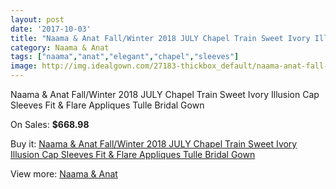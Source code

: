 ```yaml
---
layout: post
date: '2017-10-03'
title: "Naama & Anat Fall/Winter 2018 JULY Chapel Train Sweet Ivory Illusion Cap Sleeves Fit & Flare Appliques Tulle Bridal Gown"
category: Naama & Anat
tags: ["naama","anat","elegant","chapel","sleeves"]
image: http://img.idealgown.com/27183-thickbox_default/naama-anat-fall-winter-2018-july-chapel-train-sweet-ivory-illusion-cap-sleeves-fit-flare-appliques-tulle-bridal-gown.jpg
---
```

Naama & Anat Fall/Winter 2018 JULY Chapel Train Sweet Ivory Illusion Cap Sleeves Fit & Flare Appliques Tulle Bridal Gown

On Sales: **$668.98**
<a href="https://www.idealgown.com/en/naama-anat/10626-naama-anat-fall-winter-2018-july-chapel-train-sweet-ivory-illusion-cap-sleeves-fit-flare-appliques-tulle-bridal-gown.html"><amp-img layout="responsive" width="600" height="600" src="//img.idealgown.com/27183-thickbox_default/naama-anat-fall-winter-2018-july-chapel-train-sweet-ivory-illusion-cap-sleeves-fit-flare-appliques-tulle-bridal-gown.jpg" alt="Naama & Anat Fall/Winter 2018 JULY Chapel Train Sweet Ivory Illusion Cap Sleeves Fit & Flare Appliques Tulle Bridal Gown 0" /></a>
<a href="https://www.idealgown.com/en/naama-anat/10626-naama-anat-fall-winter-2018-july-chapel-train-sweet-ivory-illusion-cap-sleeves-fit-flare-appliques-tulle-bridal-gown.html"><amp-img layout="responsive" width="600" height="600" src="//img.idealgown.com/27187-thickbox_default/naama-anat-fall-winter-2018-july-chapel-train-sweet-ivory-illusion-cap-sleeves-fit-flare-appliques-tulle-bridal-gown.jpg" alt="Naama & Anat Fall/Winter 2018 JULY Chapel Train Sweet Ivory Illusion Cap Sleeves Fit & Flare Appliques Tulle Bridal Gown 1" /></a>
<a href="https://www.idealgown.com/en/naama-anat/10626-naama-anat-fall-winter-2018-july-chapel-train-sweet-ivory-illusion-cap-sleeves-fit-flare-appliques-tulle-bridal-gown.html"><amp-img layout="responsive" width="600" height="600" src="//img.idealgown.com/27186-thickbox_default/naama-anat-fall-winter-2018-july-chapel-train-sweet-ivory-illusion-cap-sleeves-fit-flare-appliques-tulle-bridal-gown.jpg" alt="Naama & Anat Fall/Winter 2018 JULY Chapel Train Sweet Ivory Illusion Cap Sleeves Fit & Flare Appliques Tulle Bridal Gown 2" /></a>
<a href="https://www.idealgown.com/en/naama-anat/10626-naama-anat-fall-winter-2018-july-chapel-train-sweet-ivory-illusion-cap-sleeves-fit-flare-appliques-tulle-bridal-gown.html"><amp-img layout="responsive" width="600" height="600" src="//img.idealgown.com/27185-thickbox_default/naama-anat-fall-winter-2018-july-chapel-train-sweet-ivory-illusion-cap-sleeves-fit-flare-appliques-tulle-bridal-gown.jpg" alt="Naama & Anat Fall/Winter 2018 JULY Chapel Train Sweet Ivory Illusion Cap Sleeves Fit & Flare Appliques Tulle Bridal Gown 3" /></a>
<a href="https://www.idealgown.com/en/naama-anat/10626-naama-anat-fall-winter-2018-july-chapel-train-sweet-ivory-illusion-cap-sleeves-fit-flare-appliques-tulle-bridal-gown.html"><amp-img layout="responsive" width="600" height="600" src="//img.idealgown.com/27184-thickbox_default/naama-anat-fall-winter-2018-july-chapel-train-sweet-ivory-illusion-cap-sleeves-fit-flare-appliques-tulle-bridal-gown.jpg" alt="Naama & Anat Fall/Winter 2018 JULY Chapel Train Sweet Ivory Illusion Cap Sleeves Fit & Flare Appliques Tulle Bridal Gown 4" /></a>

Buy it: [Naama & Anat Fall/Winter 2018 JULY Chapel Train Sweet Ivory Illusion Cap Sleeves Fit & Flare Appliques Tulle Bridal Gown](https://www.idealgown.com/en/naama-anat/10626-naama-anat-fall-winter-2018-july-chapel-train-sweet-ivory-illusion-cap-sleeves-fit-flare-appliques-tulle-bridal-gown.html "Naama & Anat Fall/Winter 2018 JULY Chapel Train Sweet Ivory Illusion Cap Sleeves Fit & Flare Appliques Tulle Bridal Gown")

View more: [Naama & Anat](https://www.idealgown.com/en/115-naama-anat "Naama & Anat")